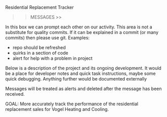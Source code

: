 Residential Replacement Tracker

>> MESSAGES >>

In this box we can prompt each other on our activity. This area is not a substitute for quality commits. If it can be explained in a commit (or many commits) then please use git.
Examples:
- repo should be refreshed
- quirks in a section of code
- alert for help with a problem in project

Below is a description of the project and its ongoing development. It would be a place for developer notes and quick task instructions, maybe some quick debugging. Anything further would be documented externally

Messages will be treated as alerts and deleted after the message has been received.
>>>>>>>>>>>>>>

GOAL: More accurately track the performance of the residential replacement sales for Vogel Heating and Cooling.
